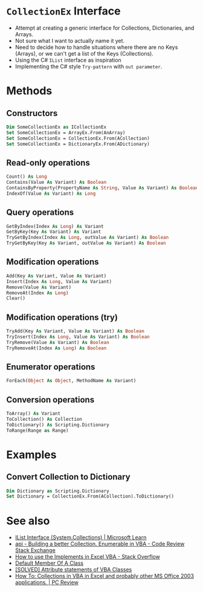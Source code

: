 # `CollectionEx` Interface
- Attempt at creating a generic interface for Collections, Dictionaries, and Arrays.
- Not sure what I want to actually name it yet.
- Need to decide how to handle situations where there are no Keys (Arrays), or we can't get a list of the Keys (Collections).
- Using the C\# `IList` interface as inspiration
- Implementing the C\# style `Try-pattern` with `out parameter`.
# Methods
## Constructors
```vb
Dim SomeCollectionEx as ICollectionEx
Set SomeCollectionEx = ArrayEx.From(AnArray)
Set SomeCollectionEx = CollectionEx.From(ACollection)
Set SomeCollectionEx = DictionaryEx.From(ADictionary)
```
## Read-only operations
```vb
Count() As Long
Contains(Value As Variant) As Boolean
ContainsByProperty(PropertyName As String, Value As Variant) As Boolean
IndexOf(Value As Variant) As Long
```
## Query operations
```vb
GetByIndex(Index As Long) As Variant
GetByKey(Key As Variant) As Variant
TryGetByIndex(Index As Long, outValue As Variant) As Boolean
TryGetByKey(Key As Variant, outValue As Variant) As Boolean
```
## Modification operations 
```vb
Add(Key As Variant, Value As Variant)
Insert(Index As Long, Value As Variant)
Remove(Value As Variant)
RemoveAt(Index As Long)
Clear()
```
## Modification operations (try)
```vb
TryAdd(Key As Variant, Value As Variant) As Boolean
TryInsert(Index As Long, Value As Variant) As Boolean
TryRemove(Value As Variant) As Boolean
TryRemoveAt(Index As Long) As Boolean
```
## Enumerator operations
```vb
ForEach(Object As Object, MethodName As Variant)
```
## Conversion operations
```vb
ToArray() As Variant
ToCollection() As Collection
ToDictionary() As Scripting.Dictionary
ToRange(Range as Range)
```
# Examples
## Convert Collection to Dictionary
```vb
Dim Dictionary as Scripting.Dictionary
Set Dictionary = CollectionEx.From(ACollection).ToDictionary()
```
# See also
- [IList Interface (System.Collections) | Microsoft Learn](https://learn.microsoft.com/en-us/dotnet/api/system.collections.ilist?view=net-7.0)
- [api - Building a better Collection. Enumerable in VBA - Code Review Stack Exchange](https://codereview.stackexchange.com/questions/60504/building-a-better-collection-enumerable-in-vba)
- [How to use the Implements in Excel VBA - Stack Overflow](https://stackoverflow.com/questions/19373081/how-to-use-the-implements-in-excel-vba/19379641#19379641)
- [Default Member Of A Class](http://www.cpearson.com/excel/DefaultMember.aspx)
- [[SOLVED] Attribute statements of VBA Classes](http://www.excelforum.com/excel-programming-vba-macros/562915-solved-attribute-statements-of-vba-classes.html)
- [How To: Collections in VBA in Excel and probably other MS Office 2003 applications. | PC Review](http://www.pcreview.co.uk/forums/collections-vba-excel-and-probably-other-ms-office-2003-applications-t2293368.html)